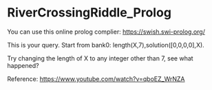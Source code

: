 # RiverCrossingRiddle_Prolog

You can use this online prolog complier: https://swish.swi-prolog.org/


This is your query. Start from bank0:
length(X,7),solution([0,0,0,0],X).

Try changing the length of X to any integer other than 7, see what happened?

Reference: 
https://www.youtube.com/watch?v=qboEZ_WrNZA

